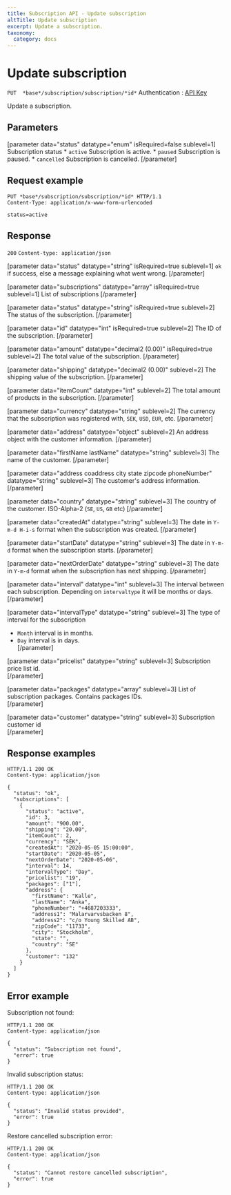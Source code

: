 ```yaml
---
title: Subscription API - Update subscription
altTitle: Update subscription
excerpt: Update a subscription.
taxonomy:
  category: docs
---
```


# Update subscription

`PUT  *base*/subscription/subscription/*id*`
Authentication : [API Key](/api-references/api-intro#authentication)

Update a subscription.

## Parameters

[parameter data="status" datatype="enum" isRequired=false sublevel=1]
Subscription status
       * ``active`` Subscription is active.
       * ``paused`` Subscription is paused.
       * ``cancelled`` Subscription is cancelled.
[/parameter]

## Request example

```http
PUT *base*/subscription/subscription/*id* HTTP/1.1
Content-Type: application/x-www-form-urlencoded

status=active
```

## Response

`200` `Content-type: application/json`

[parameter data="status" datatype="string" isRequired=true sublevel=1]
``ok`` if success, else a message explaining what went wrong.
[/parameter]

[parameter data="subscriptions" datatype="array" isRequired=true sublevel=1]
List of subscriptions
[/parameter]

[parameter data="status" datatype="string" isRequired=true sublevel=2]
The status of the subscription.
[/parameter]

[parameter data="id" datatype="int" isRequired=true sublevel=2]
The ID of the subscription.
[/parameter]

[parameter data="amount" datatype="decimal2 (0.00)" isRequired=true sublevel=2]
The total value of the subscription.
[/parameter]

[parameter data="shipping" datatype="decimal2 (0.00)" sublevel=2]
The shipping value of the subscription.
[/parameter]

[parameter data="itemCount" datatype="int" sublevel=2]
The total amount of products in the subscription.
[/parameter]

[parameter data="currency" datatype="string" sublevel=2]
The currency that the subscription was registered with, ``SEK``, ``USD``, ``EUR``, etc.
[/parameter]

[parameter data="address" datatype="object" sublevel=2]
An address object with the customer information.
[/parameter]

[parameter data="firstName lastName" datatype="string" sublevel=3]
The name of the customer.
[/parameter]

[parameter data="address coaddress city state zipcode phoneNumber" datatype="string" sublevel=3]
The customer's address information.
[/parameter]

[parameter data="country" datatype="string" sublevel=3]
The country of the customer. ISO-Alpha-2 (``SE``, ``US``, ``GB`` etc)
[/parameter]

[parameter data="createdAt" datatype="string" sublevel=3]
The date in ``Y-m-d H-i-s`` format when the subscription was created.
[/parameter]

[parameter data="startDate" datatype="string" sublevel=3]
The date in ``Y-m-d`` format when the subscription starts.
[/parameter]

[parameter data="nextOrderDate" datatype="string" sublevel=3]
The date in ``Y-m-d`` format when the subscription has next shipping.
[/parameter]

[parameter data="interval" datatype="int" sublevel=3]
The interval between each subscription. Depending on `intervaltype` it will be months or days.
[/parameter]

[parameter data="intervalType" datatype="string" sublevel=3]
The type of interval for the subscription
* ``Month`` interval is in months.
* ``Day`` interval is in days.        
[/parameter]

[parameter data="pricelist" datatype="string" sublevel=3]
Subscription price list id.      
[/parameter]

[parameter data="packages" datatype="array" sublevel=3]
List of subscription packages. Contains packages IDs.   
[/parameter]

[parameter data="customer" datatype="string" sublevel=3]
Subscription customer id   
[/parameter]

## Response examples

```http
HTTP/1.1 200 OK
Content-type: application/json

{
  "status": "ok",
  "subscriptions": [
    {
      "status": "active",
      "id": 3,
      "amount": "900.00",
      "shipping": "20.00",
      "itemCount": 2,
      "currency": "SEK",
      "createdAt": "2020-05-05 15:00:00",
      "startDate": "2020-05-05",
      "nextOrderDate": "2020-05-06",
      "interval": 14,
      "intervalType": "Day",
      "pricelist": "19",
      "packages": ["1"],
      "address": {
        "firstName": "Kalle",
        "lastName": "Anka",
        "phoneNumber": "+4687203333",
        "address1": "Malarvarvsbacken 8",
        "address2": "c/o Young Skilled AB",
        "zipCode": "11733",
        "city": "Stockholm",
        "state": "",
        "country": "SE"
      },
      "customer": "132"
    }
  ]  
}
```

## Error example

Subscription not found:

```http
HTTP/1.1 200 OK
Content-type: application/json

{
  "status": "Subscription not found",
  "error": true
}
```

Invalid subscription status:

```http
HTTP/1.1 200 OK
Content-type: application/json

{
  "status": "Invalid status provided",
  "error": true
}
```

Restore cancelled subscription error:

```http
HTTP/1.1 200 OK
Content-type: application/json

{
  "status": "Cannot restore cancelled subscription",
  "error": true
}
```